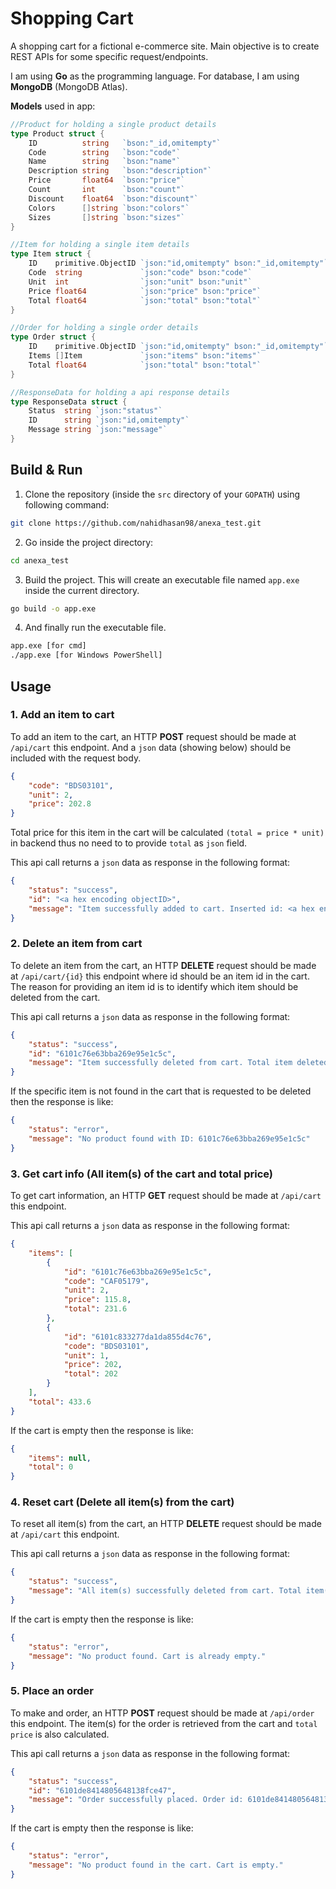 # Shopping Cart

A shopping cart for a fictional e-commerce site. Main objective is to create REST APIs for some specific request/endpoints.

I am using **Go** as the programming language. For database, I am using **MongoDB** (MongoDB Atlas).

**Models** used in app:

```go
//Product for holding a single product details
type Product struct {
	ID          string   `bson:"_id,omitempty"`
	Code        string   `bson:"code"`
	Name        string   `bson:"name"`
	Description string   `bson:"description"`
	Price       float64  `bson:"price"`
	Count       int      `bson:"count"`
	Discount    float64  `bson:"discount"`
	Colors      []string `bson:"colors"`
	Sizes       []string `bson:"sizes"`
}

//Item for holding a single item details
type Item struct {
	ID    primitive.ObjectID `json:"id,omitempty" bson:"_id,omitempty"`
	Code  string             `json:"code" bson:"code"`
	Unit  int                `json:"unit" bson:"unit"`
	Price float64            `json:"price" bson:"price"`
	Total float64            `json:"total" bson:"total"`
}

//Order for holding a single order details
type Order struct {
	ID    primitive.ObjectID `json:"id,omitempty" bson:"_id,omitempty"`
	Items []Item             `json:"items" bson:"items"`
	Total float64            `json:"total" bson:"total"`
}

//ResponseData for holding a api response details
type ResponseData struct {
	Status  string `json:"status"`
	ID      string `json:"id,omitempty"`
	Message string `json:"message"`
}
```


## Build & Run

1. Clone the repository (inside the `src` directory of your `GOPATH`) using following command:

```bash
git clone https://github.com/nahidhasan98/anexa_test.git
```
2. Go inside the project directory:

```bash
cd anexa_test
```

3. Build the project. This will create an executable file named `app.exe` inside the current directory.

```bash
go build -o app.exe
```

4. And finally run the executable file.

```bash
app.exe [for cmd]
./app.exe [for Windows PowerShell]
```

## Usage

### 1. Add an item to cart

To add an item to the cart, an HTTP **POST** request should be made at `/api/cart` this endpoint. And a `json` data (showing below) should be included with the request body.

```json
{
	"code": "BDS03101",
	"unit": 2,
	"price": 202.8
}
```

Total price for this item in the cart will be calculated `(total = price * unit)` in backend thus no need to to provide `total` as `json` field.

This api call returns a `json` data as response in the following format:

```json
{
    "status": "success",
    "id": "<a hex encoding objectID>",
    "message": "Item successfully added to cart. Inserted id: <a hex encoding objectID>"
}
```

### 2. Delete an item from cart

To delete an item from the cart, an HTTP **DELETE** request should be made at `/api/cart/{id}` this endpoint where id should be an item id in the cart. The reason for providing an item id is to identify which item should be deleted from the cart.

This api call returns a `json` data as response in the following format:

```json
{
    "status": "success",
    "id": "6101c76e63bba269e95e1c5c",
    "message": "Item successfully deleted from cart. Total item deleted: 1"
}
```

If the specific item is not found in the cart that is requested to be deleted then the response is like:

```json
{
    "status": "error",
    "message": "No product found with ID: 6101c76e63bba269e95e1c5c"
}
```

### 3. Get cart info (All item(s) of the cart and total price)

To get cart information, an HTTP **GET** request should be made at `/api/cart` this endpoint.

This api call returns a `json` data as response in the following format:

```json
{
    "items": [
        {
            "id": "6101c76e63bba269e95e1c5c",
            "code": "CAF05179",
            "unit": 2,
            "price": 115.8,
            "total": 231.6
        },
        {
            "id": "6101c833277da1da855d4c76",
            "code": "BDS03101",
            "unit": 1,
            "price": 202,
            "total": 202
        }
    ],
    "total": 433.6
}
```

If the cart is empty then the response is like:

```json
{
    "items": null,
    "total": 0
}
```

### 4. Reset cart (Delete all item(s) from the cart)

To reset all item(s) from the cart, an HTTP **DELETE** request should be made at `/api/cart` this endpoint.

This api call returns a `json` data as response in the following format:

```json
{
    "status": "success",
    "message": "All item(s) successfully deleted from cart. Total item(s) deleted: 2"
}
```

If the cart is empty then the response is like:

```json
{
    "status": "error",
    "message": "No product found. Cart is already empty."
}
```

### 5. Place an order

To make and order, an HTTP **POST** request should be made at `/api/order` this endpoint. The item(s) for the order is retrieved from the cart and `total price` is also calculated.

This api call returns a `json` data as response in the following format:

```json
{
    "status": "success",
    "id": "6101de8414805648138fce47",
    "message": "Order successfully placed. Order id: 6101de8414805648138fce47"
}
```

If the cart is empty then the response is like:

```json
{
    "status": "error",
    "message": "No product found in the cart. Cart is empty."
}
```